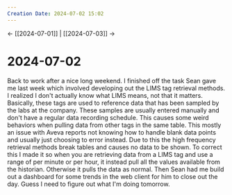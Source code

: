 ```yaml
---
Creation Date: 2024-07-02 15:02
---
```


<- [[2024-07-01]] | [[2024-07-03]]  ->

# 2024-07-02
Back to work after a nice long weekend. I finished off the task Sean gave me
last week which involved developing out the LIMS tag retrieval methods. I
realized I don't actually know what LIMS means, not that it matters. Basically,
these tags are used to reference data that has been sampled by the labs at the
company. These samples are usually entered manually and don't have a regular
data recording schedule. This causes some weird behaviors when pulling data from
other tags in the same table. This mostly an issue with Aveva reports not
knowing how to handle blank data points and usually just choosing to error
instead. Due to this the high frequency retrieval methods break tables and
causes no data to be shown. To correct this I made it so when you are retrieving
data from a LIMS tag and use a range of per minute or per hour, it instead pull
all the values available from the historian. Otherwise it pulls the data as
normal. Then Sean had me build out a dashboard for some trends in the web client
for him to close out the day. Guess I need to figure out what I'm doing
tomorrow.